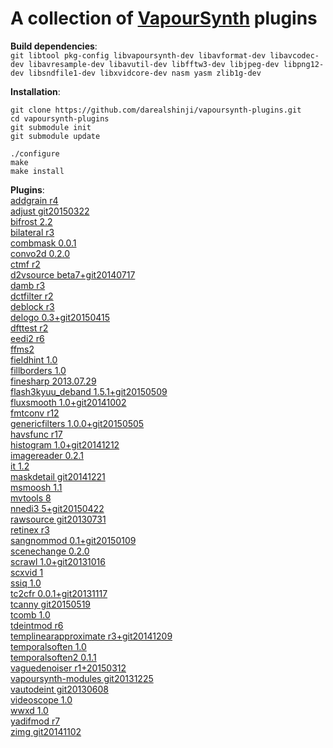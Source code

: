 A collection of [VapourSynth](https://github.com/vapoursynth/vapoursynth) plugins
===================================

**Build dependencies**:<br>
`git
libtool
pkg-config
libvapoursynth-dev
libavformat-dev
libavcodec-dev
libavresample-dev
libavutil-dev
libfftw3-dev
libjpeg-dev
libpng12-dev
libsndfile1-dev
libxvidcore-dev
nasm
yasm
zlib1g-dev
`


**Installation**:
```
git clone https://github.com/darealshinji/vapoursynth-plugins.git
cd vapoursynth-plugins
git submodule init
git submodule update

./configure
make
make install
```


**Plugins**:<br>
[addgrain r4](https://github.com/HomeOfVapourSynthEvolution/VapourSynth-AddGrain)<br>
[adjust git20150322](https://github.com/dubhater/vapoursynth-adjust)<br>
[bifrost 2.2](https://github.com/dubhater/vapoursynth-bifrost)<br>
[bilateral r3](https://github.com/HomeOfVapourSynthEvolution/VapourSynth-Bilateral)<br>
[combmask 0.0.1](https://github.com/chikuzen/CombMask)<br>
[convo2d 0.2.0](https://github.com/chikuzen/convo2d)<br>
[ctmf r2](https://github.com/HomeOfVapourSynthEvolution/VapourSynth-CTMF)<br>
[d2vsource beta7+git20140717](https://github.com/dwbuiten/d2vsource)<br>
[damb r3](https://github.com/dubhater/vapoursynth-damb)<br>
[dctfilter r2](https://bitbucket.org/mystery_keeper/vapoursynth-dctfilter)<br>
[deblock r3](https://github.com/HomeOfVapourSynthEvolution/VapourSynth-Deblock)<br>
[delogo 0.3+git20150415](https://github.com/HomeOfVapourSynthEvolution/VapourSynth-DeLogo)<br>
[dfttest r2](https://github.com/HomeOfVapourSynthEvolution/VapourSynth-DFTTest)<br>
[eedi2 r6](https://github.com/HomeOfVapourSynthEvolution/VapourSynth-EEDI2)<br>
[ffms2](https://github.com/FFMS/ffms2)<br>
[fieldhint 1.0](https://github.com/dubhater/vapoursynth-fieldhint)<br>
[fillborders 1.0](https://github.com/dubhater/vapoursynth-fillborders)<br>
[finesharp 2013.07.29](http://forum.doom9.org/showthread.php?t=166524)<br>
[flash3kyuu_deband 1.5.1+git20150509](https://github.com/SAPikachu/flash3kyuu_deband)<br>
[fluxsmooth 1.0+git20141002](https://github.com/dubhater/vapoursynth-fluxsmooth)<br>
[fmtconv r12](http://forum.doom9.org/showthread.php?t=166504)<br>
[genericfilters 1.0.0+git20150505](https://github.com/myrsloik/GenericFilters)<br>
[havsfunc r17](http://forum.doom9.org/showthread.php?t=166582)<br>
[histogram 1.0+git20141212](https://github.com/dubhater/vapoursynth-histogram)<br>
[imagereader 0.2.1](https://github.com/chikuzen/vsimagereader)<br>
[it 1.2](https://github.com/HomeOfVapourSynthEvolution/VapourSynth-IT)<br>
[maskdetail git20141221](https://github.com/MonoS/VS-MaskDetail)<br>
[msmoosh 1.1](https://github.com/dubhater/vapoursynth-msmoosh)<br>
[mvtools 8](https://github.com/dubhater/vapoursynth-mvtools)<br>
[nnedi3 5+git20150422](https://github.com/dubhater/vapoursynth-nnedi3)<br>
[rawsource git20130731](https://github.com/chikuzen/vsrawsource)<br>
[retinex r3](https://github.com/HomeOfVapourSynthEvolution/VapourSynth-Retinex)<br>
[sangnommod 0.1+git20150109](https://github.com/HomeOfVapourSynthEvolution/VapourSynth-SangNomMod)<br>
[scenechange 0.2.0](http://forum.doom9.org/showthread.php?t=166769)<br>
[scrawl 1.0+git20131016](https://github.com/dubhater/vapoursynth-scrawl)<br>
[scxvid 1](https://github.com/dubhater/vapoursynth-scxvid)<br>
[ssiq 1.0](https://github.com/dubhater/vapoursynth-ssiq)<br>
[tc2cfr 0.0.1+git20131117](https://github.com/gnaggnoyil/tc2cfr)<br>
[tcanny git20150519](https://github.com/HomeOfVapourSynthEvolution/VapourSynth-TCanny)<br>
[tcomb 1.0](https://github.com/dubhater/vapoursynth-tcomb)<br>
[tdeintmod r6](https://github.com/HomeOfVapourSynthEvolution/VapourSynth-TDeintMod)<br>
[templinearapproximate r3+git20141209](https://bitbucket.org/mystery_keeper/templinearapproximate-vapoursynth)<br>
[temporalsoften 1.0](https://github.com/dubhater/vapoursynth-temporalsoften)<br>
[temporalsoften2 0.1.1](http://forum.doom9.org/showthread.php?t=166769)<br>
[vaguedenoiser r1+20150312](https://github.com/HomeOfVapourSynthEvolution/VapourSynth-VagueDenoiser)<br>
[vapoursynth-modules git20131225](https://github.com/4re/vapoursynth-modules/)<br>
[vautodeint git20130608](https://github.com/gnaggnoyil/VAutoDeint)<br>
[videoscope 1.0](https://github.com/dubhater/vapoursynth-videoscope)<br>
[wwxd 1.0](https://github.com/dubhater/vapoursynth-wwxd)<br>
[yadifmod r7](https://github.com/HomeOfVapourSynthEvolution/VapourSynth-Yadifmod)<br>
[zimg git20141102](https://github.com/dubhater/zimg)

